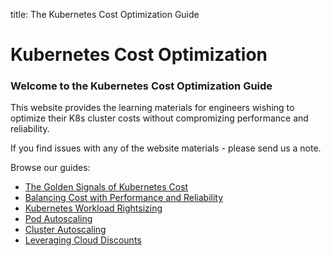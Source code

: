 title: The Kubernetes Cost Optimization Guide

# Kubernetes Cost Optimization

### Welcome to the Kubernetes Cost Optimization Guide

This website provides the learning materials for engineers wishing to optimize their K8s cluster costs without compromizing performance and reliability.

If you find issues with any of the website materials  - please send us a note.

Browse our guides:

- [The Golden Signals of Kubernetes Cost ](./golden-signals)
- [Balancing Cost with Performance and Reliability](./cost-perf-r9y)
- [Kubernetes Workload Rightsizing](./rightsizing)
- [Pod Autoscaling](./pod-autoscaling)
- [Cluster Autoscaling](cluster-autoscaling)
- [Leveraging Cloud Discounts](./cloud-discounts)
